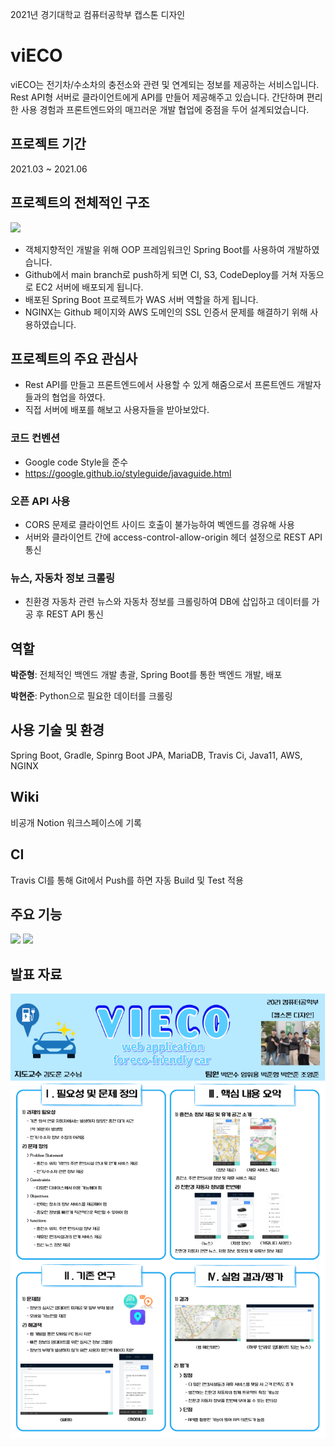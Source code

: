 2021년 경기대학교 컴퓨터공학부 캡스톤 디자인

# viECO

viECO는 전기차/수소차의 충전소와 관련 및 연계되는 정보를 제공하는 서비스입니다.
Rest API형 서버로 클라이언트에게 API를 만들어 제공해주고 있습니다.
간단하며 편리한 사용 경험과 프론트엔드와의 매끄러운 개발 협업에 중점을 두어 설계되었습니다.

## 프로젝트 기간

2021.03 ~ 2021.06

## 프로젝트의 전체적인 구조

![](https://i.imgur.com/0F4xJhX.png)

* 객체지향적인 개발을 위해 OOP 프레임워크인 Spring Boot를 사용하여 개발하였습니다.
* Github에서 main branch로 push하게 되면 CI, S3, CodeDeploy를 거쳐 자동으로 EC2 서버에 배포되게 됩니다.
* 배포된 Spring Boot 프로젝트가 WAS 서버 역할을 하게 됩니다.
* NGINX는 Github 페이지와 AWS 도메인의 SSL 인증서 문제를 해결하기 위해 사용하였습니다.

## 프로젝트의 주요 관심사

* Rest API를 만들고 프론트엔드에서 사용할 수 있게 해줌으로서 프론트엔드 개발자들과의 협업을 하였다.
* 직접 서버에 배포를 해보고 사용자들을 받아보았다.

### 코드 컨벤션

* Google code Style을 준수
* https://google.github.io/styleguide/javaguide.html

### 오픈 API 사용

* CORS 문제로 클라이언트 사이드 호출이 불가능하여 벡엔드를 경유해 사용
* 서버와 클라이언트 간에 access-control-allow-origin 헤더 설정으로 REST API 통신

### 뉴스, 자동차 정보 크롤링

* 친환경 자동차 관련 뉴스와 자동차 정보를 크롤링하여 DB에 삽입하고 데이터를 가공 후 REST API 통신

## 역할

**박준형**: 전체적인 백엔드 개발 총괄, Spring Boot를 통한 백엔드 개발, 배포

**박현준**: Python으로 필요한 데이터를 크롤링

## 사용 기술 및 환경

Spring Boot, Gradle, Spinrg Boot JPA, MariaDB, Travis Ci, Java11, AWS, NGINX

## Wiki

비공개 Notion 워크스페이스에 기록

## CI

Travis CI를 통해 Git에서 Push를 하면 자동 Build 및 Test 적용

## 주요 기능

![](https://i.imgur.com/KcsDIF6.png)
![](https://i.imgur.com/IHEffSc.png)

## 발표 자료 

![img.png](img.png)
